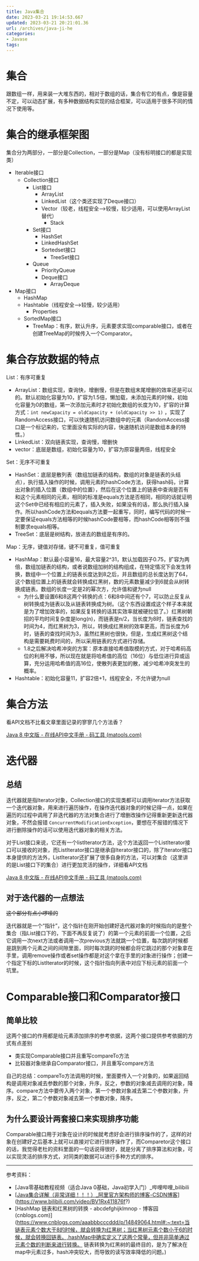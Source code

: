 ```yaml
---
title: Java集合
date: 2023-03-21 19:14:53.667
updated: 2023-03-21 20:21:01.36
url: /archives/java-ji-he
categories: 
- Javase
tags: 
---
```


# 集合

跟数组一样，用来装一大堆东西的，相对于数组的话，集合有它的有点，像是容量不定，可以动态扩展，有多种数据结构实现的结合框架，可以适用于很多不同的情况下使用等。

# 集合的继承框架图

集合分为两部分，一部分是Collection，一部分是Map（没有标明接口的都是实现类）

- Iterable接口
    - Collection接口
        - List接口
            - ArrayList
            - LinkedList（这个类还实现了Deque接口）
            - Vector（较老，线程安全-->较慢，较少适用，可以使用ArrayList替代）
                - Stack
        - Set接口
            - HashSet
            - LinkedHashSet
            - Sortedset接口
                - TreeSet接口
        - Queue
            - PriorityQueue
            - Deque接口
                - ArrayDeque
- Map接口
    - HashMap
    - Hashtable（线程安全-->较慢，较少适用）
        - Properties
    - SortedMap接口
        - TreeMap：有序，默认升序，元素要求实现comparable接口，或者在创建TreeMap的时候传入一个Comparator。

# 集合存放数据的特点

List：有序可重复

- ArrayList：数组实现，查询快，增删慢，但是在数组末尾增删的效率还是可以的。默认初始化容量为10，扩容为1.5倍，懒加载，未添加元素的时候，初始化容量为0的数组，第一次添加元素时才初始化数组的长度为10，扩容的计算方式：` int newCapacity = oldCapacity + (oldCapacity >> 1) ` ，实现了RandomAccess接口，可以快速随机访问数组中的元素（RandomAccess接口是一个标记来的，它里面没有实际的内容，快速随机访问是数组本身的特性。）
- LinkedList：双向链表实现，查询慢，增删快
- vector：底层是数组，初始化容量为10，扩容为原容量两倍，线程安全

Set：无序不可重复

- HashSet：底层是散列表（数组加链表的结构，数组的对象是链表的头结点），执行插入操作的时候，调用元素的hashCode方法，获得hash码，计算出对象的插入位置（数组中的位置），然后在这个位置上的链表中查询是否有和这个元素相同的元素，相同的标准是equals方法是否相同，相同的话就证明这个Set中已经有相应的元素了，插入失败，如果没有的话，那么执行插入操作。所以hashCode方法和equals方法要一起重写，同时，编写代码的时候一定要保证equals方法相等的时候hashCode要相等，而hashCode相等则不强制要求equals相等。
- TreeSet：底层是树结构，放进去的数组是有序的。

Map：无序，键值对存储，键不可重复，值可重复

- HashMap：默认最小容量16，最大容量2^31，默认加载因子0.75，扩容为两倍，数组加链表的结构，或者说数组加树的结构组成，在特定情况下会发生转换，数组中一个位置上的链表长度达到8之后，并且数组的总长度达到了64，这个数组位置上的链表就会转换成红黑树，数的元素数量减少到6就会从树转换成链表。数组的长度一定是2的幂次方，允许值和键为null
    - 为什么要设置6和8这两个转换的点：6和8中间还有个7，可以防止反复从树转换成为链表以及从链表转换成为树。（这个东西设置成这个样子本来就是为了增加效率的，如果反复转换的话其实效率就被硬拉低了。）红黑树朝招的平均时间复杂度是long(n)，而链表是n/2，当长度为8时，链表查找的时间为4，而红黑树为3，所以，转换成红黑树的效率更高，而当长度为6时，链表的查找时间为3，虽然红黑树也很快，但是，生成红黑树这个结构是需要耗费时间的，所以采用链表的方式进行存储。
    - 1.8之后解决哈希冲突的方案：原本直接哈希值取模的方式，对于哈希码高位的利用不够，所以现在就是将哈希值的高位（16位）与低位进行异或运算，充分运用哈希值的高16位，使散列表更加的散，减少哈希冲突发生的概率。
- Hashtable：初始化容量11，扩容2倍+1，线程安全，不允许键为null

# 集合方法

看API文档不比看文章里面记录的寥寥几个方法香？

[Java 8 中文版 - 在线API中文手册 - 码工具 (matools.com)](https://www.matools.com/api/java8)

# 迭代器

## 总结

迭代器就是指Iterator对象，Collection接口的实现类都可以调用iterator方法获取一个迭代器对象，用来进行遍历操作，在操作迭代器对象的时候记得一点，如果在遍历的过程中调用了非迭代器的方法对集合进行了增删改操作记得重新更新迭代器对象，不然会报错 ` ConcurrentModificationException `，要想在不报错的情况下进行删除操作的话可以使用迭代器对象的相关方法。

对于List接口来说，它还有一个listIterator方法，这个方法返回一个ListIterator接口可以接收的对象，而ListIterator接口是继承自Iterator接口的，除了Iterator接口本身提供的方法外，ListIterator还扩展了很多自身的方法，可以对集合（这里讲的是List接口下的集合）进行更加灵活的操作，详细看API文档

[Java 8 中文版 - 在线API中文手册 - 码工具 (matools.com)](https://www.matools.com/api/java8)

## 对于迭代器的一点想法

~~这个部分有点小啰嗦的~~

迭代器就是一个“指针”，这个指针在刚开始创建好迭代器对象的时候指向的是整个集合（指List接口下的，下面不再反复说了）的第一个元素的前面一个位置，之后它调用一次next方法或者调用一次previous方法就跳一个位置，每次跳的时候都是跳到两个元素之间的间隙里面，同时每次跳的时候都会将它跳过的那个对象拿在手里，调用remove操作或者set操作都是对这个拿在手里的对象进行操作；创建一个指定下标的ListIterator的时候，这个指针指向列表中对应下标元素的前面一个坑里。

# Comparable接口和Comparator接口

## 简单比较

这两个接口的作用都是给元素添加排序的参考依据，这两个接口提供参考依据的方式有点差别

- 类实现Comparable接口并且重写compareTo方法
- 比较器对象继承自Comparator接口，并且重写compare方法

自己的总结：compareTo方法调用的时候，里面要传入一个对象的，如果返回结构是调用对象减去参数的那个对象，升序，反之，参数的对象减去调用的对象，降序。compare方法中要传入两个对象，第一个参数对象减去第二个参数对象，升序，反之，第二个参数对象减去第一个参数对象，降序。

## 为什么要设计两套接口来实现排序功能

Comparable接口用于对象在设计的时候就考虑好会进行排序操作的了，这样的对象在创建好之后基本上就可以直接对它进行排序操作了，而Comparetor这个接口的话，我觉得老杜的资料里面的一句话说得很好，就是分离了排序算法和对象，可以实现灵活的排序方式，对同类的数据可以进行多种方式的排序。

---

参考资料：

- [Java零基础教程视频（适合Java 0基础，Java初学入门）_哔哩哔哩_bilibili
- [[Java集合详解（非常详细！！！）_阿里官方架构师的博客-CSDN博客](https://blog.csdn.net/GD_YuZhe/article/details/119141963)](https://www.bilibili.com/video/BV1Rx411876f?)
- [HashMap 链表和红黑树的转换 - abcdefghijklmnop - 博客园 (cnblogs.com)](https://www.cnblogs.com/aaabbbcccddd/p/14849064.html#:~:text=当链表元素个数大于8的时候，就会转换为红黑树；当红黑树元素个数小于6的时候，就会转换回链表。,hashMap中确实定义了这两个常量，但并非简单通过元素个数的判断来进行转换。 链表转换为红黑树的最终目的，是为了解决在map中元素过多，hash冲突较大，而导致的读写效率降低的问题。)